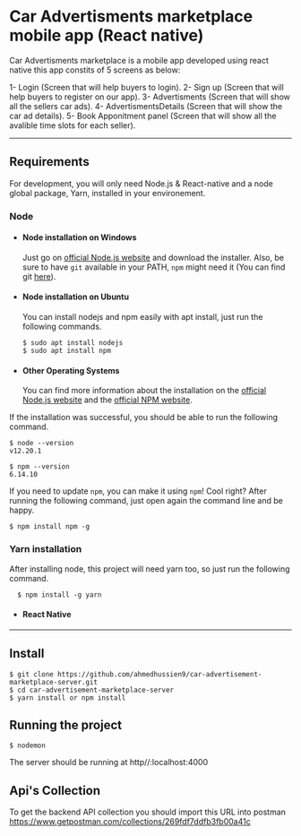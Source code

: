 # Car Advertisments marketplace mobile app (React native)

Car Advertisments marketplace is a mobile app developed using react native this app constits of 5 screens as below: 

1- Login (Screen that will help buyers to login).
2- Sign up (Screen that will help buyers to register on our app).
3- Advertisments (Screen that will show all the sellers car ads).
4- AdvertismentsDetails (Screen that will show the car ad details).
5- Book Apponitment panel (Screen that will show all the avalible time slots for each seller).

---
## Requirements

For development, you will only need Node.js & React-native and a node global package, Yarn, installed in your environement.

### Node
- #### Node installation on Windows

  Just go on [official Node.js website](https://nodejs.org/) and download the installer.
Also, be sure to have `git` available in your PATH, `npm` might need it (You can find git [here](https://git-scm.com/)).

- #### Node installation on Ubuntu

  You can install nodejs and npm easily with apt install, just run the following commands.

      $ sudo apt install nodejs
      $ sudo apt install npm

- #### Other Operating Systems
  You can find more information about the installation on the [official Node.js website](https://nodejs.org/) and the [official NPM website](https://npmjs.org/).

If the installation was successful, you should be able to run the following command.

    $ node --version
    v12.20.1

    $ npm --version
    6.14.10

If you need to update `npm`, you can make it using `npm`! Cool right? After running the following command, just open again the command line and be happy.

    $ npm install npm -g

###
### Yarn installation
  After installing node, this project will need yarn too, so just run the following command.

      $ npm install -g yarn

- #### React Native

---

## Install

    $ git clone https://github.com/ahmedhussien9/car-advertisement-marketplace-server.git
    $ cd car-advertisement-marketplace-server
    $ yarn install or npm install


## Running the project

    $ nodemon
    
The server should be running at http//:localhost:4000

## Api's Collection 

To get the backend API collection you should import this URL into postman https://www.getpostman.com/collections/269fdf7ddfb3fb00a41c

